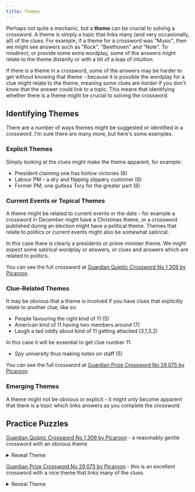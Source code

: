 ```yaml
---
title: Themes
---
```


Perhaps not quite a mechanic, but a **theme** can be crucial to solving a crossword. A theme is simply a topic that links many (and very occasionally, all) of the clues. For example, if a theme for a crossword was "Music", then we might see answers such as "Rock", "Beethoven" and "Note". To misdirect, or provide some extra wordplay, some of the answers might relate to the theme distantly or with a bit of a leap of intuition.

If there is a theme in a crossword, some of the answers may be harder to get without knowing that theme - because it is possible the wordplay for a clue might relate to the theme, meaning some clues are _harder_ if you don't know that the answer could link to a topic. This means that identifying whether there is a theme might be crucial to solving the crossword.

## Identifying Themes

There are a number of ways themes might be suggested or identified in a crossword. I'm sure there are many more, but here's some examples.

### Explicit Themes

Simply looking at the clues might make the theme apparent, for example:

- President claiming one has hollow victories (8)
- Labour PM – a dry and flipping slippery customer (6)
- Former PM, one gutless Tory for the greater part (8)

### Current Events or Topical Themes

A theme might be related to current events or the date - for example a crossword in December might have a Christmas theme, or a crossword published during an election might have a political theme. Themes that relate to politics or current events might also be somewhat satirical.

In this case there is clearly a presidents or prime minister theme. We might expect some satirical wordplay or answers, or clues and answers which are related to politics.

You can see the full crossword at [Guardian Quiptic Crossword No 1,309 by Picaroon](https://www.theguardian.com/crosswords/quiptic/1309).

### Clue-Related Themes

It may be obvious that a theme is involved if you have clues that explicitly relate to another clue, like so:

- People favouring the right kind of 11 (5)
- American kind of 11 having two members around (7)
- Laugh a tad oddly about kind of 11 getting attacked (3,1,3,2)

In this case it will be essential to get clue number 11:

- Spy university thus making notes on staff (5)

You can see the full crossword at [Guardian Prize Crossword No 29,075 by Picaroon](https://www.theguardian.com/crosswords/prize/29075).

### Emerging Themes

A theme might not be obvious or explicit - it might only become apparent that there is a topic which links answers as you complete the crossword.

## Practice Puzzles

[Guardian Quiptic Crossword No 1,309 by Picaroon](https://www.theguardian.com/crosswords/quiptic/1309) - a reasonably gentle crossword with an obvious theme

<details>
  <summary>Reveal Theme</summary>

  **Prime Ministers / Political Leaders**
</details>

[Guardian Prize Crossword No 29,075 by Picaroon](https://www.theguardian.com/crosswords/prize/29075) - this is an excellent crossword with a nice theme that links many of the  clues.

<details>
  <summary>Reveal Theme</summary>

  **Music**
</details>
